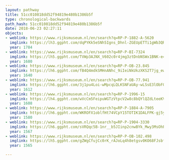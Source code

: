```yaml
---
layout: pathway
title: 51cc010818dd52f94819e480b1386b5f
type: chronological-backwards
path_hash: 51cc010818dd52f94819e480b1386b5f
date: 2018-06-23 02:27:11
objects:
- weblink: https://www.rijksmuseum.nl/en/search?q=RP-P-1882-A-5620
  imglink: https://lh3.ggpht.com/dqPYKk5eSNh5Igns_Dhnl-ZGEUpETTi1gWb3QRlIZiX3I4gv8OPgOsfF6iYcIQiK-yIO0U9_vs5jiFD4zMXPVWruz74=s200
  year: 1784
- weblink: https://www.rijksmuseum.nl/en/search?q=RP-P-BI-7324
  imglink: https://lh5.ggpht.com/TVWp3AJNX_V602c0r4jmg3ztDnbNSWx1BNK-e46SVq-p5ewvFpWRh1uRbMm6wQK0eSMcBQg91ByZHLdtiviXpbHM0Z30=s200
  year: 1680
- weblink: https://www.rijksmuseum.nl/en/search?q=RP-P-OB-23.845
  imglink: https://lh6.ggpht.com/fB4Q4mdkSMHnANhc_9iIeiNkUkzXKS2T7jg_ewqw6b9RgIttlNIpo3V_dby1q_831lehQ5jDy6ImxkGo5reLIzjRoio=s200
  year: 1640
- weblink: https://www.rijksmuseum.nl/en/search?q=RP-P-OB-77.941
  imglink: https://lh6.ggpht.com/3j1pu4Loi-wMpcqLQLKSNFaUAy-wLSsE3lObFQAbSAIGFMc0bfLfL4UhFH60ckyf_lRMOyDV_gw4F5tuN7mh-P_LfE8=s200
  year: 1612
- weblink: https://www.rijksmuseum.nl/en/search?q=RP-P-1996-15
  imglink: https://lh4.ggpht.com/wVcCm5FeipuWGTzVtpcV2w8c8bQYlQZdLteeKVeG4frDPciu57TapXQuV-4N0PfKchkTqhUVxbciCqjtNlTSOIEKbQ=s200
  year: 1608
- weblink: https://www.rijksmuseum.nl/en/search?q=RP-P-1884-A-7905
  imglink: https://lh6.ggpht.com/WKROFX1oblfHt74VCpY15TOTIK1DALFPK-gj5ylqqBOyYUw0nG0DbtW55dfM4GJbo5eJDrEXyqi1GpB-Z9K-_jOOajI=s200
  year: 1580
- weblink: https://www.rijksmuseum.nl/en/search?q=RP-P-1904-3330
  imglink: https://lh6.ggpht.com/sVRQqc5B-1nr__b5JIinp2cnwBYk_Mwy3MsOhPxSSbRBwYYkBRmjjp8TZhclpKImPrLw1uN4aKvnqb0Kh4FgUVJM05w=s200
  year: 1567
- weblink: https://www.rijksmuseum.nl/en/search?q=RP-P-OB-102.498
  imglink: https://lh5.ggpht.com/gZWgCfujCc0rK_rAJoLq4h8etgsv0KO68FJsbf_jghn0NDRmQ_wVjrQufQ43XEBE5IgDRYoRbaClO1O0nsDPZRKmZwc=s200
  year: 1565

---
```

